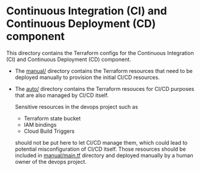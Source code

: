 # Continuous Integration (CI) and Continuous Deployment (CD) component

This directory contains the Terraform configs for the Continuous Integration (CI)
and Continuous Deployment (CD) component.

* The [manual/](./manual) directory contains the Terraform resources that need to be
  deployed manually to provision the initial CI/CD resources.

* The [auto/](./auto) directory contains the Terraform resouces for CI/CD purposes
  that are also managed by CI/CD itself.

  Sensitive resources in the devops project such as

  * Terraform state bucket
  * IAM bindings
  * Cloud Build Triggers

   should not be put here to let CI/CD manage them, which could lead to
   potential misconfiguration of CI/CD itself. Those resources should be
   included in [manual/main.tf](./manual/main.tf) directory and deployed
   manually by a human owner of the devops project.
